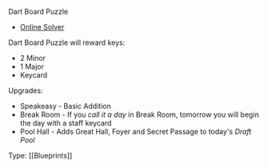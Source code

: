 Dart Board Puzzle
- [Online Solver](https://lymm37.github.io/blue-prince-dart-puzzle/)

Dart Board Puzzle will reward keys:
- 2 Minor
- 1 Major
- Keycard

Upgrades:
- Speakeasy - Basic Addition
- Break Room - If you *call it a day* in Break Room, tomorrow you will begin the day with a staff keycard
- Pool Hall - Adds Great Hall, Foyer and Secret Passage to today's *Draft Pool*

Type: [[Blueprints]]